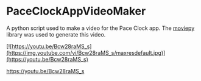 # PaceClockAppVideoMaker
A python script used to make a video for the Pace Clock app. The [moviepy](https://zulko.github.io/moviepy/) library was used to generate this video.

[![https://youtu.be/Bcw28raMS_s](https://img.youtube.com/vi/Bcw28raMS_s/maxresdefault.jpg)](https://youtu.be/Bcw28raMS_s)

https://youtu.be/Bcw28raMS_s
